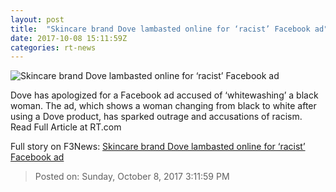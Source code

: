 ```yaml
---
layout: post
title:  "Skincare brand Dove lambasted online for ‘racist’ Facebook ad"
date: 2017-10-08 15:11:59Z
categories: rt-news
---
```


![Skincare brand Dove lambasted online for ‘racist’ Facebook ad](https://cdni.rt.com/files/2017.10/article/59da3865fc7e93296f8b4567.jpg)

Dove has apologized for a Facebook ad accused of ‘whitewashing’ a black woman. The ad, which shows a woman changing from black to white after using a Dove product, has sparked outrage and accusations of racism. Read Full Article at RT.com


Full story on F3News: [Skincare brand Dove lambasted online for ‘racist’ Facebook ad](http://www.f3nws.com/n/fMeMWH)

> Posted on: Sunday, October 8, 2017 3:11:59 PM
